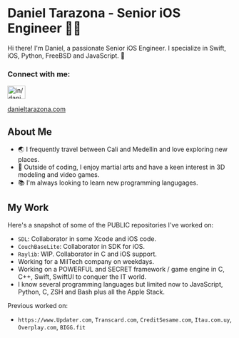 # Daniel Tarazona - Senior iOS Engineer 👨‍💻

Hi there! I'm Daniel, a passionate Senior iOS Engineer. I specialize in Swift, iOS, Python, FreeBSD and JavaScript. 🚀

<h3 align="left">Connect with me:</h3>
<p align="left">
<a href="https://www.linkedin.com/in/danieltarazona" target="blank"><img align="center" src="https://raw.githubusercontent.com/rahuldkjain/github-profile-readme-generator/master/src/images/icons/Social/linked-in-alt.svg" alt="in/danieltarazona" height="30" width="40" /></a>
</p>
<a href="https://danieltarazona.com" target="blank">danieltarazona.com</a>

## About Me

- 🌏 I frequently travel between Cali and Medellin and love exploring new places.
- 💪 Outside of coding, I enjoy martial arts and have a keen interest in 3D modeling and video games.
- 📚 I'm always looking to learn new programming langugages.

## My Work

Here's a snapshot of some of the PUBLIC repositories I've worked on:

- `SDL`: Collaborator in some Xcode and iOS code.
- `CouchBaseLite`: Collaborator in SDK for iOS.
- `Raylib`: WIP. Collaborator in C and iOS support.
- Working for a MilTech company on weekdays.
- Working on a POWERFUL and SECRET framework / game engine in C, C++, Swift, SwiftUI to conquer the IT world.
- I know several programming languages but limited now to JavaScript, Python, C, ZSH and Bash plus all the Apple Stack.

Previous worked on:
- `https://www.Updater.com`, `Transcard.com`, `CreditSesame.com`, `Itau.com.uy`, `Overplay.com`, `BIGG.fit`


